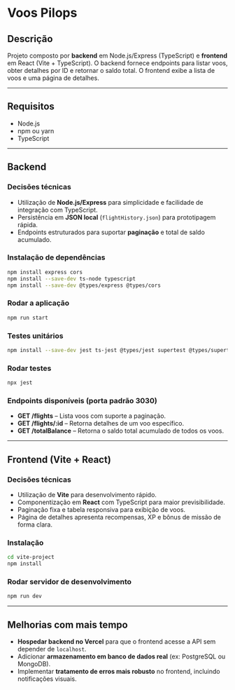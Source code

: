 # Voos Pilops

## Descrição

Projeto composto por **backend** em Node.js/Express (TypeScript) e **frontend** em React (Vite + TypeScript).
O backend fornece endpoints para listar voos, obter detalhes por ID e retornar o saldo total.
O frontend exibe a lista de voos e uma página de detalhes.

---

## Requisitos

* Node.js
* npm ou yarn
* TypeScript

---

## Backend

### Decisões técnicas

* Utilização de **Node.js/Express** para simplicidade e facilidade de integração com TypeScript.
* Persistência em **JSON local** (`flightHistory.json`) para prototipagem rápida.
* Endpoints estruturados para suportar **paginação** e total de saldo acumulado.

### Instalação de dependências

```bash
npm install express cors
npm install --save-dev ts-node typescript
npm install --save-dev @types/express @types/cors
```

### Rodar a aplicação

```bash
npm run start
```

### Testes unitários

```bash
npm install --save-dev jest ts-jest @types/jest supertest @types/supertest
```

### Rodar testes

```bash
npx jest
```

### Endpoints disponíveis (porta padrão 3030)

* **GET /flights** – Lista voos com suporte a paginação.
* **GET /flights/:id** – Retorna detalhes de um voo específico.
* **GET /totalBalance** – Retorna o saldo total acumulado de todos os voos.

---

## Frontend (Vite + React)

### Decisões técnicas

* Utilização de **Vite** para desenvolvimento rápido.
* Componentização em **React** com TypeScript para maior previsibilidade.
* Paginação fixa e tabela responsiva para exibição de voos.
* Página de detalhes apresenta recompensas, XP e bônus de missão de forma clara.

### Instalação

```bash
cd vite-project
npm install
```

### Rodar servidor de desenvolvimento

```bash
npm run dev
```

---

## Melhorias com mais tempo

* **Hospedar backend no Vercel** para que o frontend acesse a API sem depender de `localhost`.
* Adicionar **armazenamento em banco de dados real** (ex: PostgreSQL ou MongoDB).
* Implementar **tratamento de erros mais robusto** no frontend, incluindo notificações visuais.
